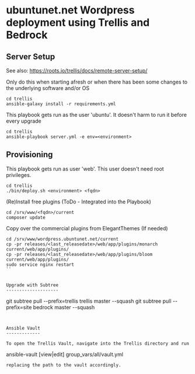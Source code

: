 ubuntunet.net Wordpress deployment using Trellis and Bedrock
============================================================

Server Setup
------------

See also: https://roots.io/trellis/docs/remote-server-setup/

Only do this when starting afresh or when there has been some changes to the underlying software and/or OS

```
cd trellis
ansible-galaxy install -r requirements.yml
```

This playbook gets run as the user 'ubuntu'. It doesn't harm to run it before every upgrade
```
cd trellis
ansible-playbook server.yml -e env=<environment>
```

Provisioning
------------

This playbook gets run as user 'web'. This user doesn't need root privileges.
```
cd trellis
./bin/deploy.sh <environment> <fqdn>
```


(Re)Install free plugins (ToDo - Integrated into the Playbook)

```
cd /srv/www/<fqdn>/current
composer update
```

Copy over the commercial plugins from ElegantThemes (If needed)

```
cd /srv/www/wordpress.ubuntunet.net/current
cp -pr releases/<last_releasedate>/web/app/plugins/monarch current/web/app/plugins/
cp -pr releases/<last_releasedate>/web/app/plugins/bloom current/web/app/plugins/
sudo service nginx restart
``


Upgrade with Subtree
--------------------

```
git subtree pull --prefix=trellis trellis master --squash
git subtree pull --prefix=site bedrock master --squash
```


Ansible Vault
-------------

To open the Trellis Vault, navigate into the Trellis directory and run 

```
ansible-vault [view|edit] group_vars/all/vault.yml 
```
replacing the path to the vault accordingly.